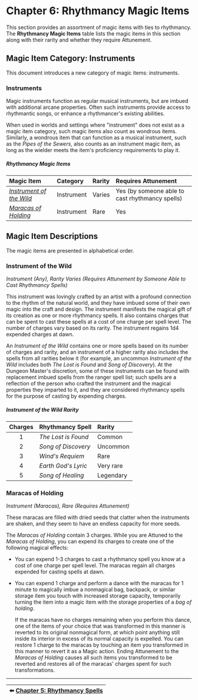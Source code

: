# Chapter 6: Rhythmancy Magic Items

This section provides an assortment of magic items with ties to rhythmancy. The **Rhythmancy Magic Items** table lists the magic items in this section along with their rarity and whether they require Attunement.

## Magic Item Category: Instruments

This document introduces a new category of magic items: instruments.

### Instruments

Magic instruments function as regular musical instruments, but are imbued with additional arcane properties. Often such instruments provide access to rhythmantic songs, or enhance a rhythmancer's existing abilities.

When used in worlds and settings where "instrument" does not exist as a magic item category, such magic items also count as wondrous items. Similarly, a wondrous item that can function as a musical instrument, such as the _Pipes of the Sewers_, also counts as an instrument magic item, as long as the wielder meets the item's proficiency requirements to play it.

##### Rhythmancy Magic Items
| Magic Item | Category | Rarity | Requires Attunement |
|:-|:-|:-|:-|
| _[Instrument of the Wild](#instrument-of-the-wild)_ | Instrument | Varies | Yes (by someone able to cast rhythmancy spells) |
| _[Maracas of Holding](#maracas-of-holding)_ | Instrument | Rare | Yes |

## Magic Item Descriptions

The magic items are presented in alphabetical order.

### Instrument of the Wild

_Instrument (Any), Rarity Varies (Requires Attunement by Someone Able to Cast Rhythmancy Spells)_

This instrument was lovingly crafted by an artist with a profound connection to the rhythm of the natural world, and they have imbued some of their own magic into the craft and design. The instrument manifests the magical gift of its creation as one or more rhythmancy spells. It also contains charges that can be spent to cast these spells at a cost of one charge per spell level. The number of charges vary based on its rarity. The instrument regains 1d4 expended charges at dawn.

An _Instrument of the Wild_ contains one or more spells based on its number of charges and rarity, and an instrument of a higher rarity also includes the spells from all rarities below it (for example, an uncommon _Instrument of the Wild_ includes both _The Lost is Found_ and _Song of Discovery_). At the Dungeon Master's discretion, some of these instruments can be found with replacement imbued spells from the ranger spell list; such spells are a reflection of the person who crafted the instrument and the magical properties they imparted to it, and they are considered rhythmancy spells for the purpose of casting by expending charges.

##### Instrument of the Wild Rarity
| Charges | Rhythmancy Spell | Rarity |
|:-:|:-|:-|
| 1 | _The Lost is Found_ | Common |
| 2 | _Song of Discovery_ | Uncommon |
| 3 | _Wind's Requiem_ | Rare |
| 4 | _Earth God's Lyric_ | Very rare |
| 5 | _Song of Healing_ | Legendary |

### Maracas of Holding

_Instrument (Maracas), Rare (Requires Attunement)_

These maracas are filled with dried seeds that clatter when the instruments are shaken, and they seem to have an endless capacity for more seeds.

The _Maracas of Holding_ contain 3 charges. While you are Attuned to the _Maracas of Holding_, you can expend its charges to create one of the following magical effects:

- You can expend 1-3 charges to cast a rhythmancy spell you know at a cost of one charge per spell level. The maracas regain all charges expended for casting spells at dawn.
- You can expend 1 charge and perform a dance with the maracas for 1 minute to magically imbue a nonmagical bag, backpack, or similar storage item you touch with increased storage capacity, temporarily turning the item into a magic item with the storage properties of a _bag of holding_.

  If the maracas have no charges remaining when you perform this dance, one of the items of your choice that was transformed in this manner is reverted to its original nonmagical form, at which point anything still inside its interior in excess of its normal capacity is expelled. You can restore 1 charge to the maracas by touching an item you transformed in this manner to revert it as a Magic action. Ending Attunement to the _Maracas of Holding_ causes all such items you transformed to be reverted and restores all of the maracas' charges spent for such transformations.

---

| ⬅️ [Chapter 5: Rhythmancy Spells](ch-5-rhythmancy-spells.md) |
|:-|
